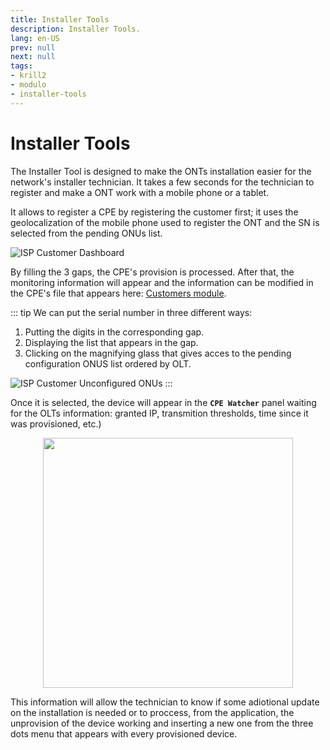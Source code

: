 ```yaml
---
title: Installer Tools
description: Installer Tools.
lang: en-US
prev: null
next: null
tags:
- krill2
- modulo
- installer-tools
---
```

# Installer Tools

The Installer Tool is designed to make the ONTs installation easier for the network's installer technician. It takes a few seconds for the technician to register and make a ONT work with a mobile phone or a tablet.

It allows to register a CPE by registering the customer first; it uses the geolocalization of the mobile phone used to register the ONT and the SN is selected from the pending ONUs list.

![ISP Customer Dashboard](/img/krill2/installer-tools/0001.png)

By filling the 3 gaps, the CPE's provision is processed. After that, the monitoring information will appear and the information can be modified in the CPE's file that appears here: [Customers module](/krill2/isp-customer/cpes.html#edicion-de-cpes).

::: tip
We can put the serial number in three different ways:

1. Putting the digits in the corresponding gap.
2. Displaying the list that appears in the gap.
3. Clicking on the magnifying glass that gives acces to the pending configuration ONUS list ordered by OLT.

![ISP Customer Unconfigured ONUs](/img/krill2/installer-tools/0002.png)
:::

Once it is selected, the device will appear in the **`CPE Watcher`** panel waiting for the OLTs information: granted IP, transmition thresholds, time since it was provisioned, etc.)

<p align="center"><img src="/img/krill2/installer-tools/0003.png" width="400"></p>

This information will allow the technician to know if some adiotional update on the installation is needed or to proccess, from the application, the unprovision of the device working and inserting a new one from the three dots menu that appears with every provisioned device.
